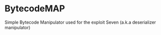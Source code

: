 # BytecodeMAP
Simple Bytecode Manipulator used for the exploit Seven (a.k.a deserializer manipulator)
